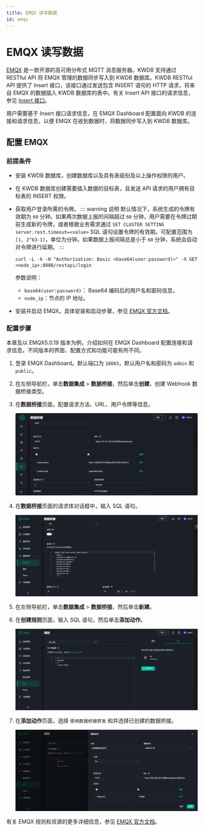 ```yaml
---
title: EMQX 读写数据
id: emqx
---
```


# EMQX 读写数据

[EMQX](https://www.emqx.io/) 是一款开源的高可用分布式 MQTT 消息服务器。KWDB 支持通过 RESTful API 将 EMQX 管理的数据同步写入到 KWDB 数据库。KWDB RESTful API 提供了 Insert 接口，该接口通过发送包含 INSERT 语句的 HTTP 请求，将来自 EMQX 的数据插入 KWDB 数据库的表中。有关 Insert API 接口的请求信息，参见 [Insert 接口](../connect-kaiwudb/restful-api/connect-restful-api.md#insert-接口)。

用户需要基于 Insert 接口请求信息，在 EMQX Dashboard 配置面向 KWDB 的连接和请求信息，以便 EMQX 在收到数据时，将数据同步写入到 KWDB 数据库。

## 配置 EMQX

### 前提条件

- 安装 KWDB 数据库，创建数据库以及具有表级别及以上操作权限的用户。

- 在 KWDB 数据库创建需要插入数据的目标表，且发送 API 请求的用户拥有目标表的 INSERT 权限。

- 获取用户登录所需的令牌。
    ::: warning 说明
    默认情况下，系统生成的令牌有效期为 `60` 分钟。如果两次数据上报的间隔超过 `60` 分钟，用户需要在令牌过期前生成新的令牌，或者根据业务需求通过 `SET CLUSTER SETTING server.rest.timeout=<value>` SQL 语句设置令牌的有效期。可配置范围为 `[1, 2^63-1]`，单位为分钟。如果数据上报间隔总是小于 `60` 分钟，系统会自动对令牌进行延期。
    :::
    ```shell
    curl -L -k -H "Authorization: Basic <base64(user:password)>" -X GET <node_ip>:8080/restapi/login
    ```
    
    参数说明：
    
    - `base64(user:password)`： Base64 编码后的用户名和密码信息。
    - `node_ip`：节点的 IP 地址。
    
- 安装并启动 EMQX。具体安装和启动步骤，参见 [EMQX 官方文档](https://www.emqx.io/)。

### 配置步骤

本章及以 EMQX5.0.19 版本为例，介绍如何在 EMQX Dashboard 配置连接和请求信息。不同版本的界面、配置方式和功能可能有所不同。

1. 登录 EMQX Dashboard。默认端口为 `18083`，默认用户名和密码为 `admin` 和 `public`。
2. 在左侧导航栏，单击**数据集成** > **数据桥接**，然后单击**创建**，创建 Webhook 数据桥接类型。
3. 在**数据桥接**页面，配置请求方法、URL、用户令牌等信息。

    ![](../../static/development/emqx-01.png)

4. 在**数据桥接**页面的请求体对话框中，输入 SQL 语句。

    ![](../../static/development/QPANbrnE1okUKMxyYmWcrcZunjg.png)

5. 在左侧导航栏，单击**数据集成** > **数据桥接**，然后单击**新建**。

6. 在**创建规则**页面，输入 SQL 语句，然后单击**添加动作**。

    ![](../../static/development/KgTGbyFSco2XFzx20hicNpOEnJp.png)

7. 在**添加动作**页面，选择 `使用数据桥接转发` 和并选择已创建的数据桥接。

    ![](../../static/development/W33rb44MRoMscixsPQtcdd2Rnnc.png)

有关 EMQX 规则和资源的更多详细信息，参见 [EMQX 官方文档](https://www.emqx.io/docs/en/v4.4/rule/rule-engine.html#publish-message)。
